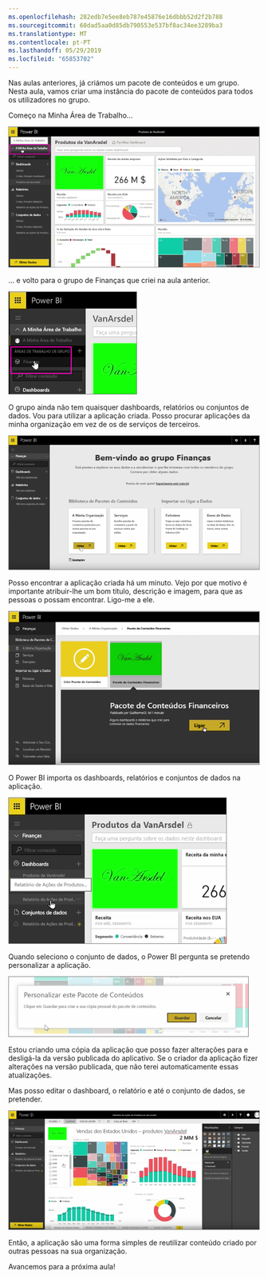 ```yaml
---
ms.openlocfilehash: 282edb7e5ee8eb787e45876e16dbbb52d2f2b788
ms.sourcegitcommit: 60dad5aa0d85db790553e537bf8ac34ee3289ba3
ms.translationtype: MT
ms.contentlocale: pt-PT
ms.lasthandoff: 05/29/2019
ms.locfileid: "65853702"
---
```

Nas aulas anteriores, já criámos um pacote de conteúdos e um grupo. Nesta aula, vamos criar uma instância do pacote de conteúdos para todos os utilizadores no grupo.

Começo na Minha Área de Trabalho...

![Partilhar e colaborar no Power BI](./media/6-3-use-content-packs/pbi_learn06_03myworkspace.png)

... e volto para o grupo de Finanças que criei na aula anterior.

![Partilhar e colaborar no Power BI](./media/6-3-use-content-packs/pbi_learn06_03switch2group.png)

O grupo ainda não tem quaisquer dashboards, relatórios ou conjuntos de dados. Vou para utilizar a aplicação criada. Posso procurar aplicações da minha organização em vez de os de serviços de terceiros.

![Partilhar e colaborar no Power BI](./media/6-3-use-content-packs/pbi_learn06_03myorgcontpk.png)

Posso encontrar a aplicação criada há um minuto. Vejo por que motivo é importante atribuir-lhe um bom título, descrição e imagem, para que as pessoas o possam encontrar. Ligo-me a ele.

![Partilhar e colaborar no Power BI](./media/6-3-use-content-packs/pbi_learn06_03contgallry.png)

O Power BI importa os dashboards, relatórios e conjuntos de dados na aplicação.

![Partilhar e colaborar no Power BI](./media/6-3-use-content-packs/pbi_learn06_03added2group.png)

Quando seleciono o conjunto de dados, o Power BI pergunta se pretendo personalizar a aplicação.

![Partilhar e colaborar no Power BI](./media/6-3-use-content-packs/pbi_learn06_03personalize.png)

Estou criando uma cópia da aplicação que posso fazer alterações para e desligá-la da versão publicada do aplicativo. Se o criador da aplicação fizer alterações na versão publicada, que não terei automaticamente essas atualizações.

Mas posso editar o dashboard, o relatório e até o conjunto de dados, se pretender.

![Partilhar e colaborar no Power BI](./media/6-3-use-content-packs/pbi_learn06_03editreport.png)

Então, a aplicação são uma forma simples de reutilizar conteúdo criado por outras pessoas na sua organização.

Avancemos para a próxima aula!

